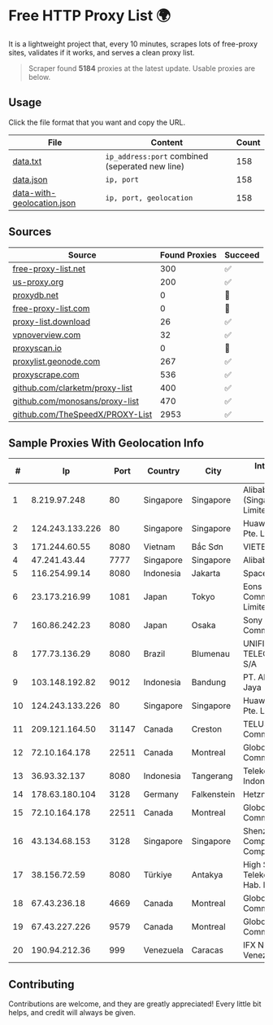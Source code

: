 
# Free HTTP Proxy List 🌍

It is a lightweight project that, every 10 minutes, scrapes lots of free-proxy sites, validates if it works, and serves a clean proxy list.


> Scraper found **5184** proxies at the latest update. Usable proxies are below.

## Usage

Click the file format that you want and copy the URL.


|File|Content|Count|
|----|-------|-----|
|[data.txt](https://raw.githubusercontent.com/themiralay/Proxy-List-World/master/data.txt)|`ip_address:port` combined (seperated new line)|158|
|[data.json](https://raw.githubusercontent.com/themiralay/Proxy-List-World/master/data.json)|`ip, port`|158|
|[data-with-geolocation.json](https://raw.githubusercontent.com/themiralay/Proxy-List-World/master/data-with-geolocation.json)|`ip, port, geolocation`|158|

## Sources

|Source|Found Proxies|Succeed|
|------|-------------|-------|
|[free-proxy-list.net](https://free-proxy-list.net)|300|✅|
|[us-proxy.org](https://www.us-proxy.org)|200|✅|
|[proxydb.net](http://proxydb.net)|0|🚫|
|[free-proxy-list.com](https://free-proxy-list.com/?page=&port=&type%5B%5D=http&type%5B%5D=https&up_time=0&search=Search)|0|🚫|
|[proxy-list.download](https://www.proxy-list.download/HTTP)|26|✅|
|[vpnoverview.com](https://vpnoverview.com/privacy/anonymous-browsing/free-proxy-servers)|32|✅|
|[proxyscan.io](https://www.proxyscan.io)|0|🚫|
|[proxylist.geonode.com](https://proxylist.geonode.com/api/proxy-list?limit=300&page=1&sort_by=lastChecked&sort_type=desc&protocols=http,https)|267|✅|
|[proxyscrape.com](https://api.proxyscrape.com/v2/?request=displayproxies&protocol=http&timeout=10000&country=all&ssl=all&anonymity=all)|536|✅|
|[github.com/clarketm/proxy-list](https://raw.githubusercontent.com/clarketm/proxy-list/master/proxy-list-raw.txt)|400|✅|
|[github.com/monosans/proxy-list](https://raw.githubusercontent.com/monosans/proxy-list/main/proxies/http.txt)|470|✅|
|[github.com/TheSpeedX/PROXY-List](https://raw.githubusercontent.com/TheSpeedX/PROXY-List/master/http.txt)|2953|✅|


## Sample Proxies With Geolocation Info

|#|Ip|Port|Country|City|Internet Service Provider|
|-|--|----|-------|----|-------------------------|
|1|8.219.97.248|80|Singapore|Singapore|Alibaba Cloud (Singapore) Private Limited|
|2|124.243.133.226|80|Singapore|Singapore|Huawei International Pte. Ltd.|
|3|171.244.60.55|8080|Vietnam|Bắc Sơn|VIETEL|
|4|47.241.43.44|7777|Singapore|Singapore|Alibaba Cloud LLC|
|5|116.254.99.14|8080|Indonesia|Jakarta|SpaceX Starlink|
|6|23.173.216.99|1081|Japan|Tokyo|Eons Data Communications Limited|
|7|160.86.242.23|8080|Japan|Osaka|Sony Network Communications Inc|
|8|177.73.136.29|8080|Brazil|Blumenau|UNIFIQUE TELECOMUNICACOES S/A|
|9|103.148.192.82|9012|Indonesia|Bandung|PT. Akashia Thuba Jaya|
|10|124.243.133.226|80|Singapore|Singapore|Huawei International Pte. Ltd.|
|11|209.121.164.50|31147|Canada|Creston|TELUS Communications Inc.|
|12|72.10.164.178|22511|Canada|Montreal|GloboTech Communications|
|13|36.93.32.137|8080|Indonesia|Tangerang|Telekomunikasi Indonesia|
|14|178.63.180.104|3128|Germany|Falkenstein|Hetzner Online GmbH|
|15|72.10.164.178|22511|Canada|Montreal|GloboTech Communications|
|16|43.134.68.153|3128|Singapore|Singapore|Shenzhen Tencent Computer Systems Company Limited|
|17|38.156.72.59|8080|Türkiye|Antakya|High Speed Telekomunikasyon ve Hab. Hiz. Ltd. Sti.|
|18|67.43.236.18|4669|Canada|Montreal|GloboTech Communications|
|19|67.43.227.226|9579|Canada|Montreal|GloboTech Communications|
|20|190.94.212.36|999|Venezuela|Caracas|IFX Networks Venezuela C.A.|



## Contributing

Contributions are welcome, and they are greatly appreciated! Every
little bit helps, and credit will always be given.

